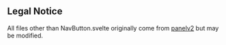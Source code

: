 ## Legal Notice

All files other than NavButton.svelte originally come from [panelv2](https://github.com/infinitybotlist/panelv2) but may be modified.
